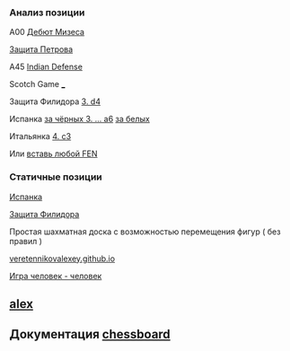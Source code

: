 ### Анализ позиции

А00 [Дебют Мизеса](https://veretennikovalexey.github.io/5000-allow-fen-string.html?fen=rnbqkbnr/ppp1pppp/8/3p4/8/3P4/PPP1PPPP/RNBQKBNR%20w%20KQkq%20-%200%202)

[Защита Петрова](https://veretennikovalexey.github.io/5000-allow-fen-string.html?fen=rnbqkb1r/pppp1ppp/5n2/4p3/4P3/5N2/PPPP1PPP/RNBQKB1R%20w%20KQkq%20-%202%203)

A45 [Indian Defense](https://veretennikovalexey.github.io/5000-allow-fen-string.html?fen=rnbqkb1r/pppppppp/5n2/8/3P4/8/PPP1PPPP/RNBQKBNR%20w%20KQkq%20-%201%202)

Scotch Game [_](https://veretennikovalexey.github.io/5000-allow-fen-string.html?fen=r1bqkbnr/pppp1ppp/2n5/8/3NP3/8/PPP2PPP/RNBQKB1R%20b%20KQkq%20-%200%204)

Защита Филидора [3. d4](https://veretennikovalexey.github.io/5000-allow-fen-string.html?fen=rnbqkbnr/ppp2ppp/3p4/4p3/4P3/5N2/PPPP1PPP/RNBQKB1R%20w%20KQkq%20-%200%203)

Испанка [за чёрных 3. ... a6](https://veretennikovalexey.github.io/5000-allow-legal-ispanka.html) [за белых](https://veretennikovalexey.github.io/5000-allow-fen-string.html?fen=r1bqkbnr/pppp1ppp/2n5/1B2p3/4P3/5N2/PPPP1PPP/RNBQK2R%20b%20-%20-%200%203)

Итальянка [4. c3](https://veretennikovalexey.github.io/5000-allow-fen-string.html?fen=r1bqk1nr/pppp1ppp/2n5/2b1p3/2B1P3/5N2/PPPP1PPP/RNBQK2R%20w%20KQkq%20-%204%204)

Или [вставь любой FEN](https://veretennikovalexey.github.io/5000-allow-fen-string.html)

### Статичные позиции

[Испанка](https://veretennikovalexey.github.io/1002-fen-string.html?fen=r1bqkbnr/pppp1ppp/2n5/1B2p3/4P3/5N2/PPPP1PPP/RNBQK2R)

[Защита Филидора](https://veretennikovalexey.github.io/1002-fen-string.html?fen=rnbqkbnr/ppp2ppp/3p4/4p3/4P3/5N2/PPPP1PPP/RNBQKB1R)


Простая шахматная доска с возможностью перемещения фигур ( без правил ) 

[veretennikovalexey.github.io](https://veretennikovalexey.github.io/)

[Игра человек - человек](https://veretennikovalexey.github.io/5000-allow-legal-moves.html)

## [alex](https://veretennikovalexey.github.io/veretennikovalexey)


## Документация [chessboard](https://chessboardjs.com/v2/examples/1001-start-position)

<!--
**veretennikovalexey/veretennikovalexey** is a ✨ _special_ ✨ repository because its `README.md` (this file) appears on your GitHub profile.

Here are some ideas to get you started:

- 🔭 I’m currently working on ...
- 🌱 I’m currently learning ...
- 👯 I’m looking to collaborate on ...
- 🤔 I’m looking for help with ...
- 💬 Ask me about ...
- 📫 How to reach me: ...
- 😄 Pronouns: ...
- ⚡ Fun fact: ...
-->
